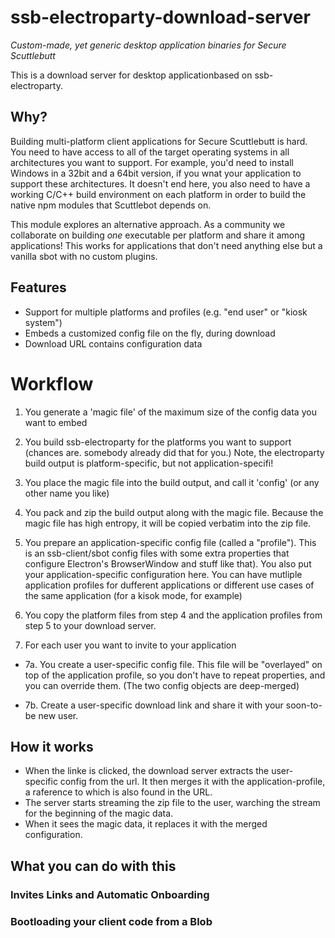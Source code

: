 # ssb-electroparty-download-server
_Custom-made, yet generic desktop application binaries for Secure Scuttlebutt_

This is a download server for desktop applicationbased on ssb-electroparty.

## Why?

Building multi-platform client applications for Secure Scuttlebutt is hard. You need to have access to all of the target operating systems in all architectures you want to support. For example, you'd need to install Windows in a 32bit and a 64bit version, if you wnat your application to support these architectures. It doesn't end here, you also need to have a working C/C++ build environment on each platform in order to build the native npm modules that Scuttlebot depends on.

This module explores an alternative approach. As a community we collaborate on building _one_ executable per platform and share it among applications! This works for applications that don't need anything else but a vanilla sbot with no custom plugins.

## Features

- Support for multiple platforms and profiles (e.g. "end user" or "kiosk system")
- Embeds a customized config file on the fly, during download
- Download URL contains configuration data

# Workflow

1. You generate a 'magic file' of the maximum size of the config data you want to embed

2. You build ssb-electroparty for the platforms you want to support (chances are. somebody already did that for you.) Note, the electroparty build output is platform-specific, but not application-specifi!

3. You place the magic file into the build output, and call it 'config' (or any other name you like)

4. You pack and zip the build output along with the magic file. Because the magic file has high entropy, it will be copied verbatim into the zip file.

5. You prepare an application-specific config file (called a "profile"). This is an ssb-client/sbot config files with some extra properties that configure Electron's BrowserWindow and stuff like that). You also put your application-specific configuration here. You can have mutliple application profiles for dufferent applications or different use cases of the same application (for a kisok mode, for example)

6. You copy the platform files from step 4 and the application profiles from step 5 to your download server.

7. For each user you want to invite to your application

  - 7a. You create a user-specific config file. This file will be "overlayed" on top of the application profile, so you don't have to repeat properties, and you can override them. (The two config objects are deep-merged)

  - 7b. Create a user-specific download link and share it with your soon-to-be new user.

## How it works

- When the linke is clicked, the download server extracts the user-specific config from the url. It then merges it with the application-profile, a raference to which is also found in the URL.
- The server starts streaming the zip file to the user, warching the stream for the beginning of the magic data.
- When it sees the magic data, it replaces it with the merged configuration.

## What you can do with this

### Invites Links and Automatic Onboarding

### Bootloading your client code from a Blob

 
